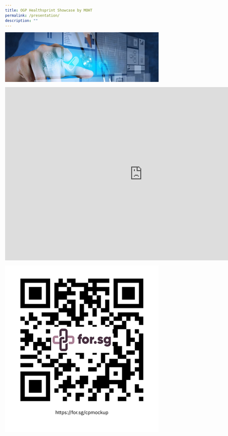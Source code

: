 ```yaml
---
title: OGP Healthsprint Showcase by MOHT
permalink: /presentation/
description: ""
---
```

![](/images/healthcare-banner.jpg)

<iframe allowfullscreen="true" height="569" width="900" frameborder="0" src="https://docs.google.com/presentation/d/e/2PACX-1vR0KxCgTZALuTem1AGFwBtLJ3T18lv_wY32ZlY7jru-MsBZjsLfe1PXQDs-3cKfx2xF877F59FuJB6W/embed?start=true&amp;loop=true&amp;delayms=60000"></iframe>

![](/images/qr.png)